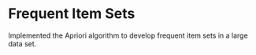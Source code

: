 <h1>Frequent Item Sets</h1>
<p>Implemented the Apriori algorithm to develop frequent item sets in a large data set.</p>
